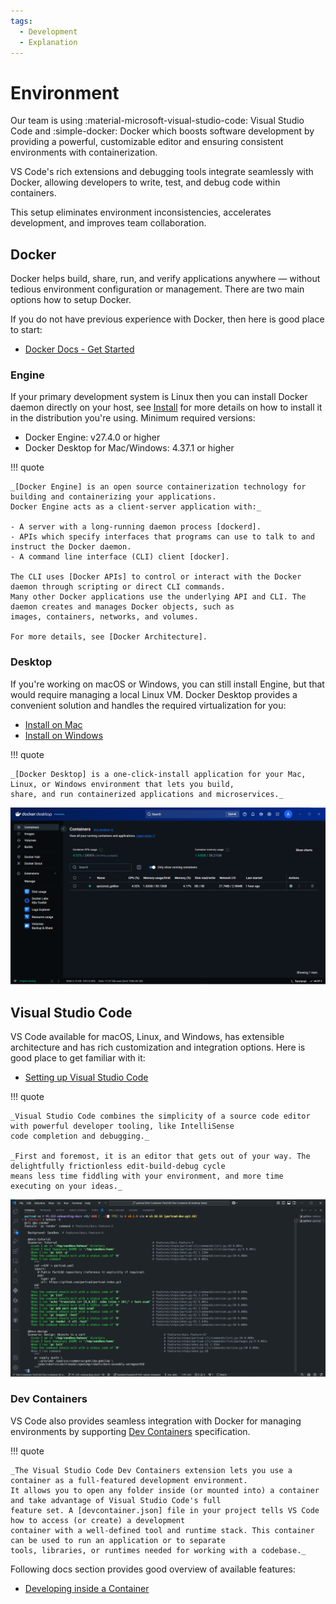 ```yaml
---
tags:
  - Development
  - Explanation
---
```


# Environment

Our team is using :material-microsoft-visual-studio-code: Visual Studio Code and :simple-docker: Docker which boosts
software development by providing a powerful, customizable editor and ensuring consistent environments with
containerization.

VS Code's rich extensions and debugging tools integrate seamlessly with Docker, allowing developers to write, test, and
debug code within containers.

This setup eliminates environment inconsistencies, accelerates development, and improves team collaboration.

## Docker

Docker helps build, share, run, and verify applications anywhere — without tedious environment configuration or
management. There are two main options how to setup Docker.

If you do not have previous experience with Docker, then here is good place to start:

- [Docker Docs - Get Started]

### Engine

If your primary development system is Linux then you can install Docker daemon directly on your host, see [Install] for
more details on how to install it in the distribution you're using. Minimum required versions:

- Docker Engine: v27.4.0 or higher
- Docker Desktop for Mac/Windows: 4.37.1 or higher

!!! quote

    _[Docker Engine] is an open source containerization technology for building and containerizing your applications.
    Docker Engine acts as a client-server application with:_

    - A server with a long-running daemon process [dockerd].
    - APIs which specify interfaces that programs can use to talk to and instruct the Docker daemon.
    - A command line interface (CLI) client [docker].

    The CLI uses [Docker APIs] to control or interact with the Docker daemon through scripting or direct CLI commands.
    Many other Docker applications use the underlying API and CLI. The daemon creates and manages Docker objects, such as
    images, containers, networks, and volumes.

    For more details, see [Docker Architecture].

### Desktop

If you're working on macOS or Windows, you can still install Engine, but that would require managing a local Linux VM.
Docker Desktop provides a convenient solution and handles the required virtualization for you:

- [Install on Mac]
- [Install on Windows]

!!! quote

    _[Docker Desktop] is a one-click-install application for your Mac, Linux, or Windows environment that lets you build,
    share, and run containerized applications and microservices._

![A screenshot of Docker Desktop's user interface, showing the "Containers" tab.](assets/images/docker-for-desktop.png "Docker for Desktop")

## Visual Studio Code

VS Code available for macOS, Linux, and Windows, has extensible architecture and has rich customization and integration
options. Here is good place to get familiar with it:

- [Setting up Visual Studio Code]

!!! quote

    _Visual Studio Code combines the simplicity of a source code editor with powerful developer tooling, like IntelliSense
    code completion and debugging._

    _First and foremost, it is an editor that gets out of your way. The delightfully frictionless edit-build-debug cycle
    means less time fiddling with your environment, and more time executing on your ideas._

![A screenshot of a Visual Studio Code environment. The terminal window shows a behave command being executed to test BDD (Behavior-Driven Development) scenarios for a PartCAD project.](assets/images/vs-code-behave.png "VS Code: Behave")

### Dev Containers

VS Code also provides seamless integration with Docker for managing environments by supporting [Dev Containers]
specification.

!!! quote

    _The Visual Studio Code Dev Containers extension lets you use a container as a full-featured development environment.
    It allows you to open any folder inside (or mounted into) a container and take advantage of Visual Studio Code's full
    feature set. A [devcontainer.json] file in your project tells VS Code how to access (or create) a development
    container with a well-defined tool and runtime stack. This container can be used to run an application or to separate
    tools, libraries, or runtimes needed for working with a codebase._

Following docs section provides good overview of available features:

- [Developing inside a Container]

[Dev Containers]: https://containers.dev/
[Install on Mac]: https://docs.docker.com/desktop/setup/install/mac-install/
[Install on Windows]: https://docs.docker.com/desktop/setup/install/windows-install/
[Install]: https://docs.docker.com/engine/install/
[Docker Architecture]: https://docs.docker.com/get-started/docker-overview/#docker-architecture
[Docker APIs]: https://docs.docker.com/reference/api/engine/
[docker]: https://docs.docker.com/reference/cli/docker/
[dockerd]: https://docs.docker.com/reference/cli/dockerd
[Docker Desktop]: https://docs.docker.com/desktop/
[Docker Docs - Get Started]: https://docs.docker.com/get-started/
[Docker Engine]: https://docs.docker.com/engine/
[Setting up Visual Studio Code]: https://code.visualstudio.com/docs/setup/setup-overview
[devcontainer.json]: https://code.visualstudio.com/docs/devcontainers/containers#_create-a-devcontainerjson-file
[Developing inside a Container]: https://code.visualstudio.com/docs/devcontainers/containers
